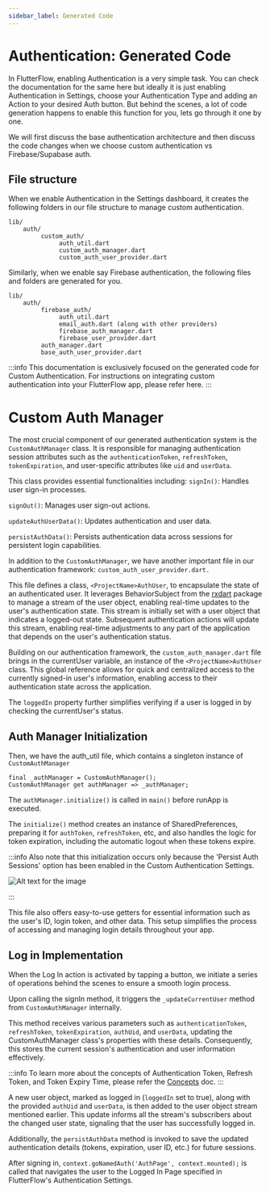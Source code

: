 ```yaml
---
sidebar_label: Generated Code
---
```


# Authentication: Generated Code

In FlutterFlow, enabling Authentication is a very simple task. You can check the documentation for the same here but ideally it is just enabling Authentication in Settings, choose your Authentication Type and adding an Action to your desired Auth button. But behind the scenes, a lot of code generation happens to enable this function for you, lets go through it one by one. 

We will first discuss the base authentication architecture and then discuss the code changes when we choose custom authentication vs Firebase/Supabase auth. 

## File structure
When we enable Authentication in the Settings dashboard, it creates the following folders in our file structure to manage custom authentication. 
```
lib/
    auth/
         custom_auth/
              auth_util.dart
              custom_auth_manager.dart
              custom_auth_user_provider.dart
```
         
Similarly, when we enable say Firebase authentication, the following files and folders are generated for you. 

```
lib/
    auth/
         firebase_auth/
              auth_util.dart
              email_auth.dart (along with other providers)
              firebase_auth_manager.dart
              firebase_user_provider.dart
         auth_manager.dart
         base_auth_user_provider.dart
```

:::info
This documentation is exclusively focused on the generated code for Custom Authentication. For instructions on integrating custom authentication into your FlutterFlow app, please refer here.
:::

# Custom Auth Manager
The most crucial component of our generated authentication system is the ``CustomAuthManager`` class. It is responsible for managing authentication session attributes such as the ``authenticationToken``, ``refreshToken``, ``tokenExpiration``, and user-specific attributes like `uid` and `userData`. 

This class provides essential functionalities including:
`signIn()`: Handles user sign-in processes. 

`signOut()`: Manages user sign-out actions. 

`updateAuthUserData()`: Updates authentication and user data. 

`persistAuthData()`: Persists authentication data across sessions for persistent login capabilities.

In addition to the `CustomAuthManager`, we have another important file in our authentication framework: `custom_auth_user_provider.dart. `

This file defines a class, ``<ProjectName>AuthUser``, to encapsulate the state of an authenticated user. It leverages BehaviorSubject from the [rxdart](https://pub.dev/packages/rxdart) package to manage a stream of the user object, enabling real-time updates to the user's authentication state. This stream is initially set with a user object that indicates a logged-out state. Subsequent authentication actions will update this stream, enabling real-time adjustments to any part of the application that depends on the user's authentication status.

Building on our authentication framework, the `custom_auth_manager.dart` file brings in the currentUser variable, an instance of the ``<ProjectName>AuthUser`` class. This global reference allows for quick and centralized access to the currently signed-in user's information, enabling access to their authentication state across the application. 

The `loggedIn` property further simplifies verifying if a user is logged in by checking the currentUser's status.

## Auth Manager Initialization
Then, we have the auth_util file, which contains a singleton instance of `CustomAuthManager`

```
final _authManager = CustomAuthManager();
CustomAuthManager get authManager => _authManager;
```

The `authManager.initialize()` is called in `main()` before runApp is executed. 

The `initialize()` method creates an instance of SharedPreferences, preparing it for `authToken`, `refreshToken`, etc, and also handles the logic for token expiration, including the automatic logout when these tokens expire.

:::info
Also note that this initialization occurs only because the 'Persist Auth Sessions' option has been enabled in the Custom Authentication Settings.

<img src="/img/persist-auth-session.png" alt="Alt text for the image" />

:::

This file also offers easy-to-use getters for essential information such as the user's ID, login token, and other data. This setup simplifies the process of accessing and managing login details throughout your app.

## Log in Implementation
When the Log In action is activated by tapping a button, we initiate a series of operations behind the scenes to ensure a smooth login process. 

Upon calling the signIn method, it triggers the `_updateCurrentUser` method from `CustomAuthManager` internally. 

This method receives various parameters such as `authenticationToken`, `refreshToken`, `tokenExpiration`, `authUid`, and `userData`, updating the CustomAuthManager class's properties with these details. Consequently, this stores the current session's authentication and user information effectively.

:::info
To learn more about the concepts of Authentication Token, Refresh Token, and Token Expiry Time, please refer the [Concepts](concepts/token) doc.
:::

A new user object, marked as logged in (`loggedIn` set to true), along with the provided `authUid` and `userData`, is then added to the user object stream mentioned earlier. This update informs all the stream's subscribers about the changed user state, signaling that the user has successfully logged in.

Additionally, the `persistAuthData` method is invoked to save the updated authentication details (tokens, expiration, user ID, etc.) for future sessions.

After signing in, `context.goNamedAuth('AuthPage', context.mounted);` is called that navigates the user to the Logged In Page specified in FlutterFlow's Authentication Settings.

